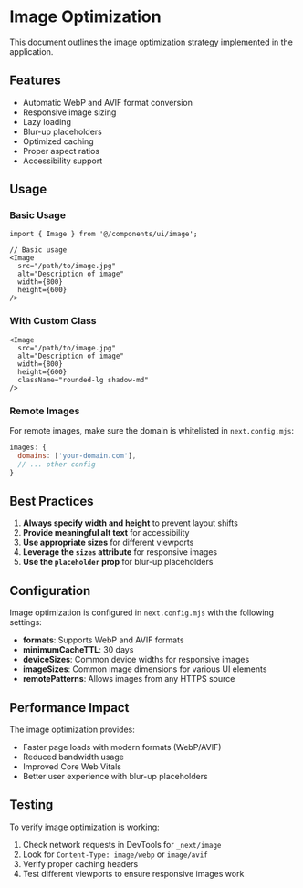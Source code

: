 # Image Optimization

This document outlines the image optimization strategy implemented in the application.

## Features

- Automatic WebP and AVIF format conversion
- Responsive image sizing
- Lazy loading
- Blur-up placeholders
- Optimized caching
- Proper aspect ratios
- Accessibility support

## Usage

### Basic Usage

```tsx
import { Image } from '@/components/ui/image';

// Basic usage
<Image
  src="/path/to/image.jpg"
  alt="Description of image"
  width={800}
  height={600}
/>
```

### With Custom Class

```tsx
<Image
  src="/path/to/image.jpg"
  alt="Description of image"
  width={800}
  height={600}
  className="rounded-lg shadow-md"
/>
```

### Remote Images

For remote images, make sure the domain is whitelisted in `next.config.mjs`:

```javascript
images: {
  domains: ['your-domain.com'],
  // ... other config
}
```

## Best Practices

1. **Always specify width and height** to prevent layout shifts
2. **Provide meaningful alt text** for accessibility
3. **Use appropriate sizes** for different viewports
4. **Leverage the `sizes` attribute** for responsive images
5. **Use the `placeholder` prop** for blur-up placeholders

## Configuration

Image optimization is configured in `next.config.mjs` with the following settings:

- **formats**: Supports WebP and AVIF formats
- **minimumCacheTTL**: 30 days
- **deviceSizes**: Common device widths for responsive images
- **imageSizes**: Common image dimensions for various UI elements
- **remotePatterns**: Allows images from any HTTPS source

## Performance Impact

The image optimization provides:

- Faster page loads with modern formats (WebP/AVIF)
- Reduced bandwidth usage
- Improved Core Web Vitals
- Better user experience with blur-up placeholders

## Testing

To verify image optimization is working:

1. Check network requests in DevTools for `_next/image`
2. Look for `Content-Type: image/webp` or `image/avif`
3. Verify proper caching headers
4. Test different viewports to ensure responsive images work
